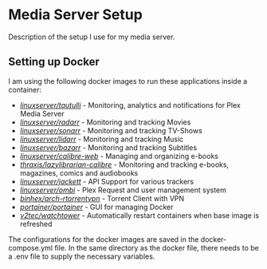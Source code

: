 # Media Server Setup

Description of the setup I use for my media server.

## Setting up Docker

I am using the following docker images to run these applications inside a container:

- *[linuxserver/tautulli](https://hub.docker.com/r/linuxserver/tautulli)* - Monitoring, analytics and notifications for Plex Media Server
- *[linuxserver/radarr](https://hub.docker.com/r/linuxserver/radarr)* - Monitoring and tracking Movies
- *[linuxserver/sonarr](https://hub.docker.com/r/linuxserver/sonarr)* - Monitoring and tracking TV-Shows
- *[linuxserver/lidarr](https://hub.docker.com/r/linuxserver/lidarr)* - Monitoring and tracking Music
- *[linuxserver/bazarr](https://hub.docker.com/r/linuxserver/bazarr)* - Monitoring and tracking Subtitles
- *[linuxserver/calibre-web](https://hub.docker.com/r/linuxserver/calibre-web)* - Managing and organizing e-books
- *[thraxis/lazylibrarian-calibre](https://hub.docker.com/r/linuxserver/thraxis/lazylibrarian-calibre)* - Monitoring and tracking e-books, magazines, comics and audiobooks
- *[linuxserver/jackett](https://hub.docker.com/r/linuxserver/jackett)* - API Support for various trackers
- *[linuxserver/ombi](https://hub.docker.com/r/linuxserver/ombi)* - Plex Request and user management system
- *[binhex/arch-rtorrentvpn](https://hub.docker.com/r/binhex/arch-rtorrentvpn)* - Torrent Client with VPN
- *[portainer/portainer](https://hub.docker.com/r/portainer/portainer)* - GUI for managing Docker
- *[v2tec/watchtower](https://hub.docker.com/r/v2tec/watchtower)* - Automatically restart containers when base image is refreshed

The configurations for the docker images are saved in the docker-compose.yml file.
In the same directory as the docker file, there needs to be a .env file to supply the necessary variables.